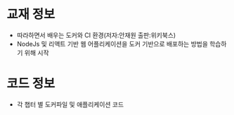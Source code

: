 # 교재 정보
- 따라하면서 배우는 도커와 CI 환경(저자:안재원 출판:위키북스)
- NodeJs 및 리액트 기반 웹 어플리케이션을 도커 기반으로 배포하는 방법을 학습하기 위해 시작

# 코드 정보
- 각 챕터 별 도커파일 및 애플리케이션 코드
